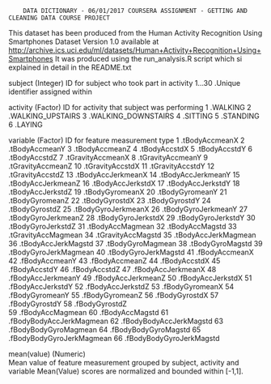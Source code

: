 		DATA DICTIONARY - 06/01/2017 COURSERA ASSIGNMENT - GETTING AND CLEANING DATA COURSE PROJECT
		
This dataset has been produced from the Human Activity Recognition Using Smartphones Dataset Version 1.0 available at http://archive.ics.uci.edu/ml/datasets/Human+Activity+Recognition+Using+Smartphones
It was produced using the run_analysis.R script which si explained in detail in the README.txt

subject (Integer)
	ID for subject who took part in activity
		1...30 .Unique identifier assigned within 

activity (Factor)
	ID for activity that subject was performing
		1 .WALKING
		2 .WALKING_UPSTAIRS
		3 .WALKING_DOWNSTAIRS
		4 .SITTING
		5 .STANDING
		6 .LAYING
	
variable (Factor)
	ID for feature measurement type
		1 .tBodyAccmeanX
		2 .tBodyAccmeanY
		3 .tBodyAccmeanZ
		4 .tBodyAccstdX
		5 .tBodyAccstdY
		6 .tBodyAccstdZ
		7 .tGravityAccmeanX
		8 .tGravityAccmeanY
		9 .tGravityAccmeanZ
		10 .tGravityAccstdX
		11 .tGravityAccstdY
		12 .tGravityAccstdZ
		13 .tBodyAccJerkmeanX
		14 .tBodyAccJerkmeanY
		15 .tBodyAccJerkmeanZ
		16 .tBodyAccJerkstdX
		17 .tBodyAccJerkstdY
		18 .tBodyAccJerkstdZ
		19 .tBodyGyromeanX
		20 .tBodyGyromeanY
		21 .tBodyGyromeanZ
		22 .tBodyGyrostdX
		23 .tBodyGyrostdY 
		24 .tBodyGyrostdZ
		25 .tBodyGyroJerkmeanX
		26 .tBodyGyroJerkmeanY
		27 .tBodyGyroJerkmeanZ
		28 .tBodyGyroJerkstdX
		29 .tBodyGyroJerkstdY
		30 .tBodyGyroJerkstdZ
		31 .tBodyAccMagmean
		32 .tBodyAccMagstd
		33 .tGravityAccMagmean
		34 .tGravityAccMagstd
		35 .tBodyAccJerkMagmean
		36 .tBodyAccJerkMagstd
		37 .tBodyGyroMagmean
		38 .tBodyGyroMagstd
		39 .tBodyGyroJerkMagmean
		40 .tBodyGyroJerkMagstd
		41 .fBodyAccmeanX
		42 .fBodyAccmeanY
		43 .fBodyAccmeanZ
		44 .fBodyAccstdX
		45 .fBodyAccstdY
		46 .fBodyAccstdZ
		47 .fBodyAccJerkmeanX
		48 .fBodyAccJerkmeanY
		49 .fBodyAccJerkmeanZ
		50 .fBodyAccJerkstdX
		51 .fBodyAccJerkstdY
		52 .fBodyAccJerkstdZ
		53 .fBodyGyromeanX
		54 .fBodyGyromeanY
		55 .fBodyGyromeanZ
		56 .fBodyGyrostdX
		57 .fBodyGyrostdY
		58 .fBodyGyrostdZ     
		59 .fBodyAccMagmean
		60 .fBodyAccMagstd
		61 .fBodyBodyAccJerkMagmean
		62 .fBodyBodyAccJerkMagstd
		63 .fBodyBodyGyroMagmean
		64 .fBodyBodyGyroMagstd
		65 .fBodyBodyGyroJerkMagmean
		66 .fBodyBodyGyroJerkMagstd

mean(value)	(Numeric)	
	Mean value of feature measurement grouped by subject, activity and variable
		Mean(Value) scores are normalized and bounded within [-1,1].
